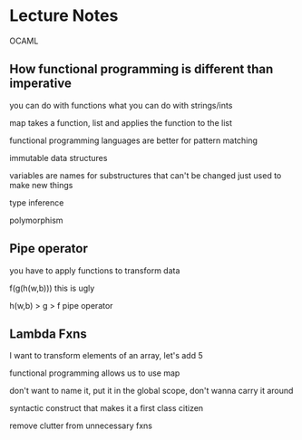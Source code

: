 # Lecture Notes

OCAML

## How functional programming is different than imperative

you can do with functions what you can do with strings/ints

map takes a function, list and applies the function to the list

functional programming languages are better for pattern matching

immutable data structures

variables are names for substructures that can't be changed just used to make new things

type inference

polymorphism

## Pipe operator

you have to apply functions to transform data

f(g(h(w,b))) this is ugly

h(w,b) > g > f pipe operator

## Lambda Fxns

I want to transform elements of an array, let's add 5

functional programming allows us to use map

don't want to name it, put it in the global scope, don't wanna carry it around
    
syntactic construct that makes it a first class citizen

remove clutter from unnecessary fxns
